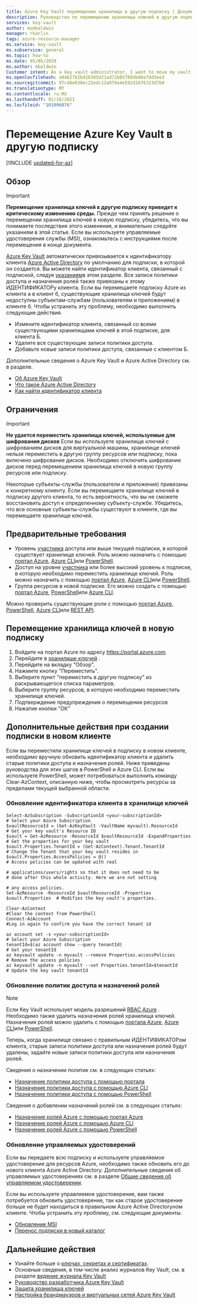 ```yaml
---
title: Azure Key Vault перемещение хранилища в другую подписку | Документация Майкрософт
description: Руководство по перемещению хранилища ключей в другую подписку.
services: key-vault
author: msmbaldwin
manager: rkarlin
tags: azure-resource-manager
ms.service: key-vault
ms.subservice: general
ms.topic: how-to
ms.date: 05/05/2020
ms.author: mbaldwin
Customer intent: As a key vault administrator, I want to move my vault to another subscription.
ms.openlocfilehash: a84627b2b426385d21ad72b85780db86e7dd5ee3
ms.sourcegitcommit: 97c48e630ec22edc12a0f8e4e592d1676323d7b0
ms.translationtype: MT
ms.contentlocale: ru-RU
ms.lasthandoff: 02/18/2021
ms.locfileid: "101096076"
---
```

# <a name="moving-an-azure-key-vault-to-another-subscription"></a>Перемещение Azure Key Vault в другую подписку

[!INCLUDE [updated-for-az](../../../includes/updated-for-az.md)]

## <a name="overview"></a>Обзор

> [!IMPORTANT]
> **Перемещение хранилища ключей в другую подписку приведет к критическому изменению среды.**
> Прежде чем принять решение о перемещении хранилища ключей в новую подписку, убедитесь, что вы понимаете последствия этого изменения, и внимательно следуйте указаниям в этой статье.
> Если вы используете управляемые удостоверения службы (MSI), ознакомьтесь с инструкциями после перемещения в конце документа. 

[Azure Key Vault](overview.md) автоматически привязывается к идентификатору клиента [Azure Active Directory](../../active-directory/fundamentals/active-directory-whatis.md) по умолчанию для подписки, в которой он создается. Вы можете найти идентификатор клиента, связанный с подпиской, следуя [указаниям](../../active-directory/fundamentals/active-directory-how-to-find-tenant.md)в этом разделе. Все записи политики доступа и назначения ролей также привязаны к этому ИДЕНТИФИКАТОРу клиента.  Если вы перемещаете подписку Azure из клиента а в клиент б, существующие хранилища ключей будут недоступны субъектам-службам (пользователям и приложениям) в клиенте б. Чтобы устранить эту проблему, необходимо выполнить следующие действия.

* Измените идентификатор клиента, связанный со всеми существующими хранилищами ключей в этой подписке, для клиента Б.
* Удалите все существующие записи политики доступа.
* Добавьте новые записи политики доступа, связанные с клиентом Б.

Дополнительные сведения о Azure Key Vault и Azure Active Directory см. в разделе.
- [Об Azure Key Vault](overview.md)
- [Что такое Azure Active Directory](../../active-directory/fundamentals/active-directory-whatis.md)
- [Как найти идентификатор клиента](../../active-directory/fundamentals/active-directory-how-to-find-tenant.md)

## <a name="limitations"></a>Ограничения

> [!IMPORTANT]
> **Не удается переместить хранилища ключей, используемые для шифрования дисков** Если вы используете хранилище ключей с шифрованием дисков для виртуальной машины, хранилище ключей нельзя переместить в другую группу ресурсов или подписку, пока включено шифрование дисков. Необходимо отключить шифрование дисков перед перемещением хранилища ключей в новую группу ресурсов или подписку. 

Некоторые субъекты-службы (пользователи и приложения) привязаны к конкретному клиенту. Если вы перемещаете хранилище ключей в подписку другого клиента, то есть вероятность, что вы не сможете восстановить доступ к определенному субъекту-службе. Убедитесь, что все основные субъекты-службы существуют в клиенте, где вы перемещаете хранилище ключей.

## <a name="prerequisites"></a>Предварительные требования

* Уровень [участника](../../role-based-access-control/built-in-roles.md#contributor) доступа или выше текущей подписки, в которой существует хранилище ключей. Роль можно назначить с помощью [портал Azure](../../role-based-access-control/role-assignments-portal.md), [Azure CLI](../../role-based-access-control/role-assignments-cli.md)или [PowerShell](../../role-based-access-control/role-assignments-powershell.md).
* Доступ на уровне [участника](../../role-based-access-control/built-in-roles.md#contributor) или более высокий уровень к подписке, в которую необходимо переместить хранилище ключей. Роль можно назначить с помощью [портал Azure](../../role-based-access-control/role-assignments-portal.md), [Azure CLI](../../role-based-access-control/role-assignments-cli.md)или [PowerShell](../../role-based-access-control/role-assignments-powershell.md).
* Группа ресурсов в новой подписке. Его можно создать с помощью [портал Azure](../../azure-resource-manager/management/manage-resource-groups-portal.md), [PowerShell](../../azure-resource-manager/management/manage-resource-groups-powershell.md)или [Azure CLI](../../azure-resource-manager/management/manage-resource-groups-cli.md).

Можно проверить существующие роли с помощью [портал Azure](../../role-based-access-control/role-assignments-list-portal.md), [PowerShell](../../role-based-access-control/role-assignments-list-powershell.md), [Azure CLI](../../role-based-access-control/role-assignments-list-cli.md)или [REST API](../../role-based-access-control/role-assignments-list-rest.md).


## <a name="moving-a-key-vault-to-a-new-subscription"></a>Перемещение хранилища ключей в новую подписку

1. Войдите на портал Azure по адресу https://portal.azure.com.
2. Перейдите в [хранилище ключей](overview.md) .
3. Перейдите на вкладку "Обзор".
4. Нажмите кнопку "Переместить".
5. Выберите пункт "переместить в другую подписку" из раскрывающегося списка параметров.
6. Выберите группу ресурсов, в которую необходимо переместить хранилище ключей.
7. Подтверждение предупреждения о перемещении ресурсов
8. Нажатие кнопки "ОК"

## <a name="additional-steps-when-subscription-is-in-a-new-tenant"></a>Дополнительные действия при создании подписки в новом клиенте

Если вы переместили хранилище ключей в подписку в новом клиенте, необходимо вручную обновить идентификатор клиента и удалить старые политики доступа и назначения ролей. Ниже приведены руководства для этих шагов в PowerShell и Azure CLI. Если вы используете PowerShell, может потребоваться выполнить команду Clear-AzContext, описанную ниже, чтобы просмотреть ресурсы за пределами текущей выбранной области. 

### <a name="update-tenant-id-in-a-key-vault"></a>Обновление идентификатора клиента в хранилище ключей

```azurepowershell
Select-AzSubscription -SubscriptionId <your-subscriptionId>                # Select your Azure Subscription
$vaultResourceId = (Get-AzKeyVault -VaultName myvault).ResourceId          # Get your key vault's Resource ID 
$vault = Get-AzResource -ResourceId $vaultResourceId -ExpandProperties     # Get the properties for your key vault
$vault.Properties.TenantId = (Get-AzContext).Tenant.TenantId               # Change the Tenant that your key vault resides in
$vault.Properties.AccessPolicies = @()                                     # Access policies can be updated with real
                                                                           # applications/users/rights so that it does not need to be                             # done after this whole activity. Here we are not setting 
                                                                           # any access policies. 
Set-AzResource -ResourceId $vaultResourceId -Properties $vault.Properties  # Modifies the key vault's properties.

Clear-AzContext                                                            #Clear the context from PowerShell
Connect-AzAccount                                                          #Log in again to confirm you have the correct tenant id
````

```azurecli
az account set -s <your-subscriptionId>                                    # Select your Azure Subscription
tenantId=$(az account show --query tenantId)                               # Get your tenantId
az keyvault update -n myvault --remove Properties.accessPolicies           # Remove the access policies
az keyvault update -n myvault --set Properties.tenantId=$tenantId          # Update the key vault tenantId
```
### <a name="update-access-policies-and-role-assignments"></a>Обновление политик доступа и назначений ролей

> [!NOTE]
> Если Key Vault использует модель разрешений [RBAC Azure](../../role-based-access-control/overview.md) . Необходимо также удалить назначения ролей хранилища ключей. Назначения ролей можно удалить с помощью [портала Azure](../../role-based-access-control/role-assignments-portal.md), [Azure CLI](../../role-based-access-control/role-assignments-cli.md)или [PowerShell](../../role-based-access-control/role-assignments-powershell.md). 

Теперь, когда хранилище связано с правильным ИДЕНТИФИКАТОРом клиента, старые записи политики доступа или назначения ролей будут удалены, задайте новые записи политики доступа или назначения ролей.

Сведения о назначении политик см. в следующих статьях:
- [Назначение политики доступа с помощью портала](assign-access-policy-portal.md)
- [Назначение политики доступа с помощью Azure CLI](assign-access-policy-cli.md)
- [Назначение политики доступа с помощью PowerShell](assign-access-policy-powershell.md)

Сведения о добавлении назначений ролей см. в следующих статьях:
- [Назначение ролей Azure с помощью портал Azure](../../role-based-access-control/role-assignments-portal.md)
- [Назначение ролей Azure с помощью Azure CLI](../../role-based-access-control/role-assignments-cli.md)
- [Назначение ролей Azure с помощью PowerShell](../../role-based-access-control/role-assignments-powershell.md)


### <a name="update-managed-identities"></a>Обновление управляемых удостоверений

Если вы передаете всю подписку и используете управляемое удостоверение для ресурсов Azure, необходимо также обновить его до нового клиента Azure Active Directory. Дополнительные сведения об управляемых удостоверениях см. в разделе [Общие сведения об управляемом удостоверении](../../active-directory/managed-identities-azure-resources/overview.md).

Если вы используете управляемое удостоверение, вам также потребуется обновить удостоверение, так как старое удостоверение больше не будет находиться в правильном Azure Active Directoryном клиенте. Чтобы устранить эту проблему, см. следующие документы. 

* [Обновление MSI](../../active-directory/managed-identities-azure-resources/known-issues.md#transferring-a-subscription-between-azure-ad-directories)
* [Перенос подписки в новый каталог](../../role-based-access-control/transfer-subscription.md)

## <a name="next-steps"></a>Дальнейшие действия

- Узнайте больше о [ключах, секретах и сертификатах](about-keys-secrets-certificates.md).
- Основные сведения, в том числе анализ журналов Key Vault, см. в разделе [ведение журнала Key Vault](logging.md)
- [Руководство разработчика Azure Key Vault](../general/developers-guide.md)
- [Защита хранилища ключей](secure-your-key-vault.md)
- [Настройка брандмауэров и виртуальных сетей Azure Key Vault](network-security.md)
